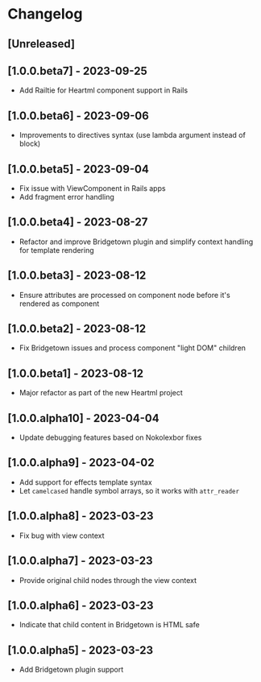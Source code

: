 # Changelog

## [Unreleased]

## [1.0.0.beta7] - 2023-09-25

- Add Railtie for Heartml component support in Rails

## [1.0.0.beta6] - 2023-09-06

- Improvements to directives syntax (use lambda argument instead of block)

## [1.0.0.beta5] - 2023-09-04

- Fix issue with ViewComponent in Rails apps
- Add fragment error handling

## [1.0.0.beta4] - 2023-08-27

- Refactor and improve Bridgetown plugin and simplify context handling for template rendering

## [1.0.0.beta3] - 2023-08-12

- Ensure attributes are processed on component node before it's rendered as component

## [1.0.0.beta2] - 2023-08-12

- Fix Bridgetown issues and process component "light DOM" children

## [1.0.0.beta1] - 2023-08-12

- Major refactor as part of the new Heartml project

## [1.0.0.alpha10] - 2023-04-04

- Update debugging features based on Nokolexbor fixes

## [1.0.0.alpha9] - 2023-04-02

- Add support for effects template syntax
- Let `camelcased` handle symbol arrays, so it works with `attr_reader`

## [1.0.0.alpha8] - 2023-03-23

- Fix bug with view context

## [1.0.0.alpha7] - 2023-03-23

- Provide original child nodes through the view context

## [1.0.0.alpha6] - 2023-03-23

- Indicate that child content in Bridgetown is HTML safe

## [1.0.0.alpha5] - 2023-03-23

- Add Bridgetown plugin support
